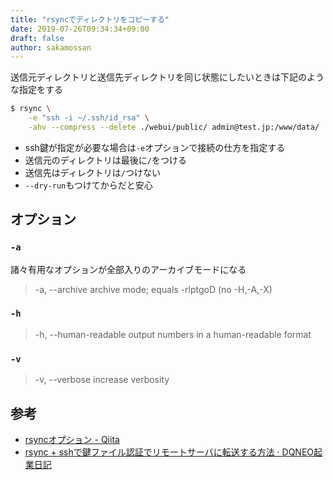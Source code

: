 ```yaml
---
title: "rsyncでディレクトリをコピーする"
date: 2019-07-26T09:34:34+09:00
draft: false
author: sakamossan
---
```


送信元ディレクトリと送信先ディレクトリを同じ状態にしたいときは下記のような指定をする

```bash
$ rsync \
    -e "ssh -i ~/.ssh/id_rsa" \
    -ahv --compress --delete ./webui/public/ admin@test.jp:/www/data/
```

- ssh鍵が指定が必要な場合は`-e`オプションで接続の仕方を指定する
- 送信元のディレクトリは最後に`/`をつける
- 送信先はディレクトリは`/`つけない
- `--dry-run`もつけてからだと安心

## オプション

### `-a`

諸々有用なオプションが全部入りのアーカイブモードになる

>  -a, --archive               archive mode; equals -rlptgoD (no -H,-A,-X)

### `-h`

>  -h, --human-readable        output numbers in a human-readable format

### `-v`

>  -v, --verbose               increase verbosity

## 参考

- [rsyncオプション - Qiita](http://qiita.com/bezeklik/items/22e791df7187958d76c1)
- [rsync + sshで鍵ファイル認証でリモートサーバに転送する方法 · DQNEO起業日記](http://dqn.sakusakutto.jp/2011/03/rsync-ssh.html)
